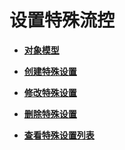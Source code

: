 # 设置特殊流控<a name="ZH-CN_TOPIC_0000001081837291"></a>

-   **[对象模型](ExcludedRequestThrottlingConfiguration-ObjectModel-8.md)**  

-   **[创建特殊设置](CreatinganExcludedRequestThrottlingConfiguration.md)**  

-   **[修改特殊设置](ModifyinganExcludedRequestThrottlingConfiguration.md)**  

-   **[删除特殊设置](DeletinganExcludedRequestThrottlingConfiguration.md)**  

-   **[查看特殊设置列表](QueryinganExcludedRequestThrottlingConfiguration.md)**  


